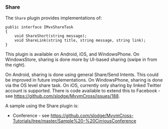 ### Share

The `Share` plugin provides implementations of:

    public interface IMvxShareTask
    {
        void ShareShort(string message);
        void ShareLink(string title, string message, string link);
    }
    
This plugin is available on Android, iOS, and WindowsPhone. On WindowsStore, sharing is done more by UI-based sharing (swipe in from the right).

On Android, sharing is done using general Share/Send Intents. This could be improved in future implementations.
On WindowsPhone, sharing is done via the OS level share task. 
On iOS, currently only sharing by linked Twitter account is supported. There is code available to extend this to Facebook - see https://github.com/slodge/MvvmCross/issues/188.

A sample using the Share plugin is:

- Conference - see https://github.com/slodge/MvvmCross-Tutorials/tree/master/Sample%20-%20CirriousConference